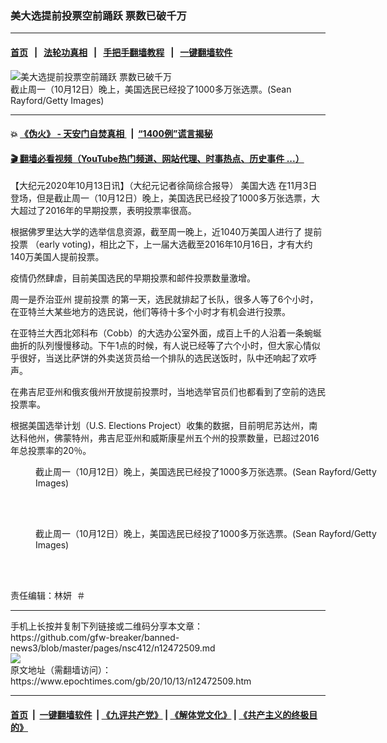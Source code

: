 ### 美大选提前投票空前踊跃 票数已破千万
------------------------

#### [首页](https://github.com/gfw-breaker/banned-news3/blob/master/README.md) &nbsp;&nbsp;|&nbsp;&nbsp; [法轮功真相](https://github.com/begood0513/basic/blob/master/README.md)  &nbsp;&nbsp;|&nbsp;&nbsp; [手把手翻墙教程](https://github.com/gfw-breaker/guides/wiki)  &nbsp;&nbsp;|&nbsp;&nbsp; [一键翻墙软件](https://github.com/gfw-breaker/nogfw/blob/master/README.md)  



<div><img alt="美大选提前投票空前踊跃 票数已破千万" class="attachment-djy_600_400 size-djy_600_400 wp-post-image" src="https://i.epochtimes.com/assets/uploads/2020/10/GettyImages-1228929066-600x400.jpg"/>
<div class="caption">
 截止周一（10月12日）晚上，美国选民已经投了1000多万张选票。(Sean Rayford/Getty Images)
</div></div><hr/>

#### 💥 [《伪火》 - 天安门自焚真相 ](http://158.247.195.190:10000/videos/blog/weihuo.html)&nbsp; |&nbsp; [“1400例”谎言揭秘  ](http://158.247.195.190:10000/videos/blog/jiexi1400.html)

#### [ 🎬  翻墙必看视频（YouTube热门频道、网站代理、时事热点、历史事件 ...）](https://github.com/gfw-breaker/links/blob/master/banned.md)

<div><p>
 【大纪元2020年10月13日讯】（大纪元记者徐简综合报导）
 <ok href="https://www.epochtimes.com/gb/tag/%E7%BE%8E%E5%9B%BD%E5%A4%A7%E9%80%89.html">
  美国大选
 </ok>
 在11月3日登场，但是截止周一（10月12日）晚上，美国选民已经投了1000多万张选票，大大超过了2016年的早期投票，表明投票率很高。
</p>
<p>
 根据佛罗里达大学的选举信息资源，截至周一晚上，近1040万美国人进行了
 <ok href="https://www.epochtimes.com/gb/tag/%E6%8F%90%E5%89%8D%E6%8A%95%E7%A5%A8.html">
  提前投票
 </ok>
 （early voting)，相比之下，上一届大选截至2016年10月16日，才有大约140万美国人提前投票。
</p>
<p>
 疫情仍然肆虐，目前美国选民的早期投票和邮件投票数量激增。
</p>
<p>
 周一是乔治亚州
 <ok href="https://www.epochtimes.com/gb/tag/%E6%8F%90%E5%89%8D%E6%8A%95%E7%A5%A8.html">
  提前投票
 </ok>
 的第一天，选民就排起了长队，很多人等了6个小时，在亚特兰大某些地方的选民说，他们等待十多个小时才有机会进行投票。
</p>
<p>
 在亚特兰大西北郊科布（Cobb）的大选办公室外面，成百上千的人沿着一条蜿蜒曲折的队列慢慢移动。下午1点的时候，有人说已经等了六个小时，但大家心情似乎很好，当送比萨饼的外卖送货员给一个排队的选民送饭时，队中还响起了欢呼声。
</p>
<p>
 在弗吉尼亚州和俄亥俄州开放提前投票时，当地选举官员们也都看到了空前的选民投票率。
</p>
<p>
 根据美国选举计划（U.S. Elections Project）收集的数据，目前明尼苏达州，南达科他州，佛蒙特州，弗吉尼亚州和威斯康星州五个州的投票数量，已超过2016年总投票率的20％。
</p>
<figure class="wp-caption aligncenter" id="attachment_12472541" style="width: 600px">
 <ok href="https://i.epochtimes.com/assets/uploads/2020/10/GettyImages-1228929152.jpg">
  <img alt="" class="wp-image-12472541 size-large" src="https://i.epochtimes.com/assets/uploads/2020/10/GettyImages-1228929152-600x400.jpg"/>
 </ok>
 <br/><figcaption class="wp-caption-text">
  截止周一（10月12日）晚上，美国选民已经投了1000多万张选票。(Sean Rayford/Getty Images)
 </figcaption><br/>
</figure><br/>
<figure class="wp-caption aligncenter" id="attachment_12472543" style="width: 600px">
 <ok href="https://i.epochtimes.com/assets/uploads/2020/10/GettyImages-1228928919.jpg">
  <img alt="" class="wp-image-12472543 size-large" src="https://i.epochtimes.com/assets/uploads/2020/10/GettyImages-1228928919-600x400.jpg"/>
 </ok>
 <br/><figcaption class="wp-caption-text">
  截止周一（10月12日）晚上，美国选民已经投了1000多万张选票。(Sean Rayford/Getty Images)
 </figcaption><br/>
</figure><br/>
<p>
 责任编辑：林妍  ＃
</p>
</div>
<hr/>
手机上长按并复制下列链接或二维码分享本文章：<br/>
https://github.com/gfw-breaker/banned-news3/blob/master/pages/nsc412/n12472509.md <br/>
<a href='https://github.com/gfw-breaker/banned-news3/blob/master/pages/nsc412/n12472509.md'><img src='https://github.com/gfw-breaker/banned-news3/blob/master/pages/nsc412/n12472509.md.png'/></a> <br/>
原文地址（需翻墙访问）：https://www.epochtimes.com/gb/20/10/13/n12472509.htm


------------------------
#### [首页](https://github.com/gfw-breaker/banned-news3/blob/master/README.md) &nbsp;|&nbsp; [一键翻墙软件](https://github.com/gfw-breaker/nogfw/blob/master/README.md) &nbsp;| [《九评共产党》](https://github.com/gfw-breaker/9ping.md/blob/master/README.md#九评之一评共产党是什么) | [《解体党文化》](https://github.com/gfw-breaker/jtdwh.md/blob/master/README.md) | [《共产主义的终极目的》](https://github.com/gfw-breaker/gczydzjmd.md/blob/master/README.md)


<img src='http://gfw-breaker.win/banned-news3/pages/nsc412/n12472509.md' width='0px' height='0px'/>
